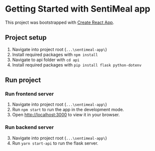 # Getting Started with SentiMeal app

This project was bootstrapped with [Create React App](https://github.com/facebook/create-react-app).

## Project setup
1. Navigate into project root (`...\sentimeal-app\`)
2. Install required packages with `npm install`
3. Navigate to api folder with `cd api`
4. Install required packages with `pip install flask python-dotenv`

## Run project
### Run frontend server
1. Navigate into project root (`...\sentimeal-app\`)
2. Run `npm start` to run the app in the development mode.
3. Open [http://localhost:3000](http://localhost:3000) to view it in your browser.

### Run backend server
3. Navigate into project root (`...\sentimeal-app\`)
2. Run `yarn start-api` to run the flask server.

